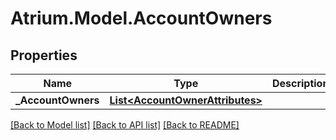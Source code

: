 # Atrium.Model.AccountOwners
## Properties

Name | Type | Description | Notes
------------ | ------------- | ------------- | -------------
**_AccountOwners** | [**List&lt;AccountOwnerAttributes&gt;**](AccountOwnerAttributes.md) |  | [optional] 

[[Back to Model list]](../README.md#documentation-for-models) [[Back to API list]](../README.md#documentation-for-api-endpoints) [[Back to README]](../README.md)


